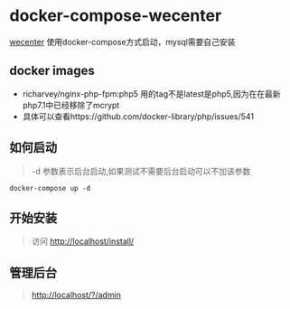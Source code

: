 # docker-compose-wecenter
[wecenter](http://www.wecenter.com/) 使用docker-compose方式启动，mysql需要自己安装
## docker images
- richarvey/nginx-php-fpm:php5 用的tag不是latest是php5,因为在在最新php7.1中已经移除了mcrypt
- 具体可以查看https://github.com/docker-library/php/issues/541

## 如何启动
> -d 参数表示后台启动,如果测试不需要后台启动可以不加该参数
```shell
docker-compose up -d
```
## 开始安装
> 访问 [http://localhost/install/](http://localhost/install/)

## 管理后台
> [http://localhost/?/admin](http://localhost/?/admin)
